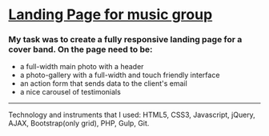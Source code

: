# [Landing Page for music group](https://pwcoverband.com.ua/)

### My task was to create a fully responsive landing page for a cover band. On the page need to be:

- a full-width main photo with a header
- a photo-gallery with a full-width and touch friendly interface
- an action form that sends data to the client's email
- a nice carousel of testimonials
- - -
Technology and instruments that I used:
HTML5, CSS3, Javascript, jQuery, AJAX, Bootstrap(only grid), PHP, Gulp, Git.
